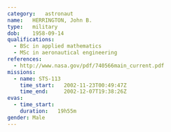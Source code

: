 ```yaml
---
category:	astronaut
name:	HERRINGTON, John B.
type:	military
dob:	1958-09-14
qualifications:
  - BSc in applied mathematics
  - MSc in aeronautical engineering
references:
  - http://www.nasa.gov/pdf/740566main_current.pdf
missions:
  - name: STS-113
    time_start:   2002-11-23T00:49:47Z
    time_end:     2002-12-07T19:38:26Z
evas:
  - time_start: 
    duration:   19h55m
gender:	Male
---
```

